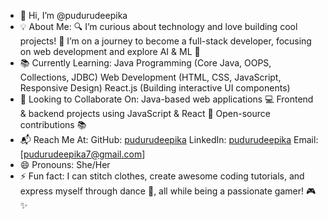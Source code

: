 - 👋 Hi, I’m @pudurudeepika
- 💡 About Me:
    🔍 I’m curious about technology and love building cool projects!
    🚀 I’m on a journey to become a full-stack developer, focusing on web development and explore AI & ML 🚀
- 📚 Currently Learning:
    Java Programming (Core Java, OOPS, Collections, JDBC)
    Web Development (HTML, CSS, JavaScript, Responsive Design)
    React.js (Building interactive UI components)
- 🤝 Looking to Collaborate On:
    Java-based web applications 💻
    Frontend & backend projects using JavaScript & React 🚀
    Open-source contributions 📚
- 📬 Reach Me At:
    GitHub: [pudurudeepika](https://github.com/pudurudeepika)
    LinkedIn: [pudurudeepika](https://www.linkedin.com/in/puduru-deepika-0625a9267/)
    Email: [pudurudeepika7@gmail.com]
- 😄 Pronouns: She/Her
- ⚡ Fun fact: 
   I can stitch clothes, create awesome coding tutorials, and express myself through dance 💃, all while being a passionate gamer! 🎮✨
<!---
pudurudeepika/pudurudeepika is a ✨ special ✨ repository because its `README.md` (this file) appears on your GitHub profile.
You can click the Preview link to take a look at your changes.
--->
